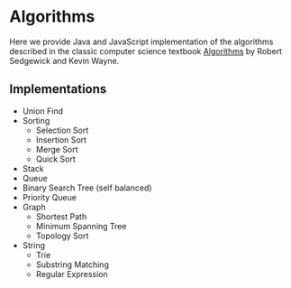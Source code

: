 # Algorithms

Here we provide Java and JavaScript implementation of the algorithms described in
the classic computer science textbook [Algorithms][1] by Robert Sedgewick
and Kevin Wayne.

## Implementations

- Union Find
- Sorting
  - Selection Sort
  - Insertion Sort
  - Merge Sort
  - Quick Sort
- Stack
- Queue
- Binary Search Tree (self balanced)
- Priority Queue
- Graph
  - Shortest Path
  - Minimum Spanning Tree
  - Topology Sort
- String
  - Trie
  - Substring Matching
  - Regular Expression

[1]: https://algs4.cs.princeton.edu/home/

